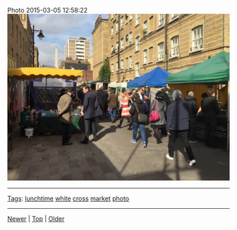 <!--
title: Photo 2015-03-05 12
date: 2020-06-28T14:55:35.486Z
tags: lunchtime, white, cross, market, photo
-->








Photo 2015-03-05 12:58:22
![](112780370202-0.jpg)

<!--BOTTOM-POST-NAVIGATION-->
---

[Tags](tags.md): [lunchtime](tag-lunchtime.md) [white](tag-white.md) [cross](tag-cross.md) [market](tag-market.md) [photo](tag-photo.md)

---

[Newer](112731739222.md) | [Top](index.md) | [Older](113589441437.md)